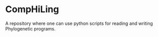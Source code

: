 CompHiLing
==========

A repository where one can use python scripts for reading and writing Phylogenetic programs.
